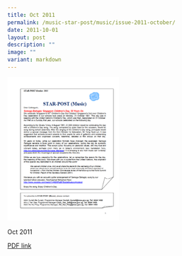 ```yaml
---
title: Oct 2011
permalink: /music-star-post/music/issue-2011-october/
date: 2011-10-01
layout: post
description: ""
image: ""
variant: markdown
---
```

<img src="/images/dbdb.png" style="width:50%">
		 
Oct 2011

[PDF link](/files/a7952c2ed_u3587.pdf)